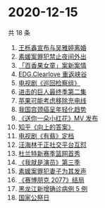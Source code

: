 # 2020-12-15

共 18 条

<!-- BEGIN ZHIHUSEARCH -->
<!-- 最后更新时间 Tue Dec 15 2020 20:09:19 GMT+0800 (CST) -->
1. [王栎鑫宣布与吴雅婷离婚](https://www.zhihu.com/search?q=王栎鑫吴雅婷)
1. [素媛案罪犯禁止夜间外出](https://www.zhihu.com/search?q=素媛案)
1. [「百香果女童」案新案情](https://www.zhihu.com/search?q=百香果女孩)
1. [EDG.Clearlove 重返峡谷](https://www.zhihu.com/search?q=厂长复出)
1. [电视剧《巡回检察组》](https://www.zhihu.com/search?q=巡回检察组)
1. [进击的巨人最终季第二集](https://www.zhihu.com/search?q=进击的巨人第四季)
1. [苹果可能考虑移除充电线](https://www.zhihu.com/search?q=苹果充电线)
1. [我国宫颈癌呈年轻化趋势](https://www.zhihu.com/search?q=宫颈癌)
1. [《送你一朵小红花》MV 发布](https://www.zhihu.com/search?q=送你一朵小红花)
1. [知乎《向上的答案》](https://www.zhihu.com/search?q=向上的答案)
1. [电视剧《有翡》定档](https://www.zhihu.com/search?q=有翡)
1. [汪海林于正社交平台互怼](https://www.zhihu.com/search?q=汪海林于正)
1. [杜兰特新赛季篮网首秀](https://www.zhihu.com/search?q=杜兰特)
1. [《我就是演员》第三季](https://www.zhihu.com/search?q=我就是演员)
1. [素媛案罪犯妻子为其发声](https://www.zhihu.com/search?q=素媛案)
1. [《赛博朋克 2077》结局](https://www.zhihu.com/search?q=2077结局)
1. [黑龙江新增确诊病例 5 例](https://www.zhihu.com/search?q=黑龙江疫情)
1. [国家公祭日](https://www.zhihu.com/search?q=国家公祭日)
<!-- END ZHIHUSEARCH -->
